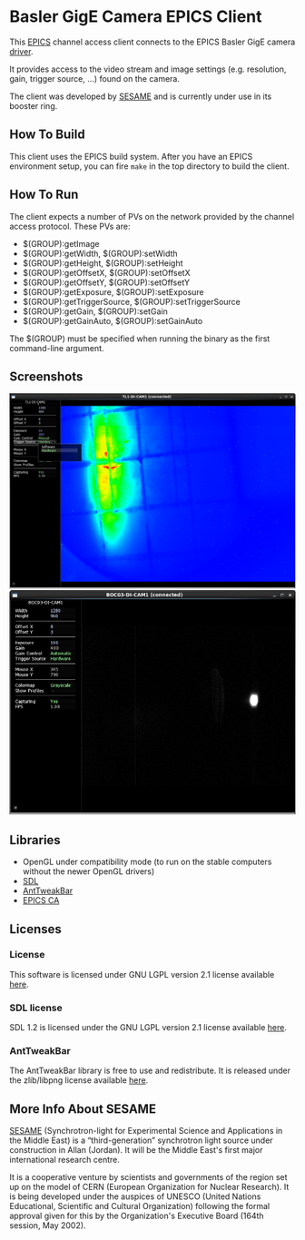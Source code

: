 # Basler GigE Camera EPICS Client

This [EPICS](http://www.aps.anl.gov/epics/) channel access client connects to the EPICS Basler GigE camera [driver](https://github.com/sesamecs/basler-gige-epics).

It provides access to the video stream and image settings (e.g. resolution, gain, trigger source, ...) found on the camera.

The client was developed by [SESAME](http://sesame.org.jo/sesame/) and is currently under use in its booster ring.

## How To Build

This client uses the EPICS build system. After you have an EPICS environment setup, you can fire `make` in the top directory to build the client.

## How To Run

The client expects a number of PVs on the network provided by the channel access protocol. These PVs are:
* $(GROUP):getImage
* $(GROUP):getWidth, $(GROUP):setWidth
* $(GROUP):getHeight, $(GROUP):setHeight
* $(GROUP):getOffsetX, $(GROUP):setOffsetX
* $(GROUP):getOffsetY, $(GROUP):setOffsetY
* $(GROUP):getExposure, $(GROUP):setExposure
* $(GROUP):getTriggerSource, $(GROUP):setTriggerSource
* $(GROUP):getGain, $(GROUP):setGain
* $(GROUP):getGainAuto, $(GROUP):setGainAuto

The $(GROUP) must be specified when running the binary as the first command-line argument.

## Screenshots

![Screenshot 1](https://raw.githubusercontent.com/sesamecs/basler-gige-client/master/screenshots/TL1-HC.png)
![Screenshot 2](https://raw.githubusercontent.com/sesamecs/basler-gige-client/master/screenshots/VBL-G.png)

## Libraries

* OpenGL under compatibility mode (to run on the stable computers without the newer OpenGL drivers)
* [SDL](https://www.libsdl.org/)
* [AntTweakBar](http://anttweakbar.sourceforge.net/)
* [EPICS CA](http://www.aps.anl.gov/epics/docs/ca.php)

## Licenses

### License

This software is licensed under GNU LGPL version 2.1 license available [here](https://www.gnu.org/licenses/lgpl-2.1.txt).

### SDL license

SDL 1.2 is licensed under the GNU LGPL version 2.1 license available [here](https://www.gnu.org/licenses/lgpl-2.1.txt).

### AntTweakBar

The AntTweakBar library is free to use and redistribute. It is released under the zlib/libpng license available [here](http://opensource.org/licenses/Zlib).

## More Info About SESAME

[SESAME](http://sesame.org.jo/sesame/) (Synchrotron-light for Experimental Science and Applications in the Middle East) is a “third-generation” synchrotron light source under construction in Allan (Jordan). It will be the Middle East's first major international research centre.

It is a cooperative venture by scientists and governments of the region set up on the model of CERN (European Organization for Nuclear Research). It is being developed under the auspices of UNESCO (United Nations Educational, Scientific and Cultural Organization) following the formal approval given for this by the Organization's Executive Board (164th session, May 2002).
